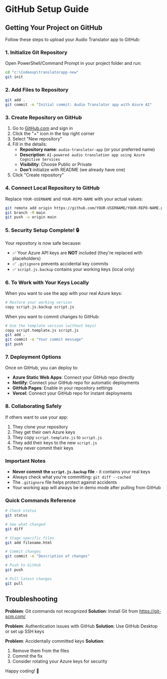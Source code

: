 # GitHub Setup Guide

## Getting Your Project on GitHub

Follow these steps to upload your Audio Translator app to GitHub:

### 1. Initialize Git Repository

Open PowerShell/Command Prompt in your project folder and run:

```bash
cd "c:\Codeexp\translatorapp-new"
git init
```

### 2. Add Files to Repository

```bash
git add .
git commit -m "Initial commit: Audio Translator app with Azure AI"
```

### 3. Create Repository on GitHub

1. Go to [GitHub.com](https://github.com) and sign in
2. Click the "+" icon in the top right corner
3. Select "New repository"
4. Fill in the details:
   - **Repository name**: `audio-translator-app` (or your preferred name)
   - **Description**: `AI-powered audio translation app using Azure Cognitive Services`
   - **Visibility**: Choose Public or Private
   - **Don't** initialize with README (we already have one)
5. Click "Create repository"

### 4. Connect Local Repository to GitHub

Replace `YOUR-USERNAME` and `YOUR-REPO-NAME` with your actual values:

```bash
git remote add origin https://github.com/YOUR-USERNAME/YOUR-REPO-NAME.git
git branch -M main
git push -u origin main
```

### 5. Security Setup Complete! 🔒

Your repository is now safe because:

- ✅ Your Azure API keys are **NOT** included (they're replaced with placeholders)
- ✅ `.gitignore` prevents accidental key commits
- ✅ `script.js.backup` contains your working keys (local only)

### 6. To Work with Your Keys Locally

When you want to use the app with your real Azure keys:

```bash
# Restore your working version
copy script.js.backup script.js
```

When you want to commit changes to GitHub:

```bash
# Use the template version (without keys)
copy script.template.js script.js
git add .
git commit -m "Your commit message"
git push
```

### 7. Deployment Options

Once on GitHub, you can deploy to:

- **Azure Static Web Apps**: Connect your GitHub repo directly
- **Netlify**: Connect your GitHub repo for automatic deployments
- **GitHub Pages**: Enable in your repository settings
- **Vercel**: Connect your GitHub repo for instant deployments

### 8. Collaborating Safely

If others want to use your app:

1. They clone your repository
2. They get their own Azure keys
3. They copy `script.template.js` to `script.js`
4. They add their keys to the new `script.js`
5. They never commit their keys

### Important Notes

- **Never commit the `script.js.backup` file** - it contains your real keys
- Always check what you're committing: `git diff --cached`
- The `.gitignore` file helps protect against accidents
- Your working app will always be in demo mode after pulling from GitHub

### Quick Commands Reference

```bash
# Check status
git status

# See what changed
git diff

# Stage specific files
git add filename.html

# Commit changes
git commit -m "Description of changes"

# Push to GitHub
git push

# Pull latest changes
git pull
```

## Troubleshooting

**Problem**: Git commands not recognized
**Solution**: Install Git from https://git-scm.com/

**Problem**: Authentication issues with GitHub
**Solution**: Use GitHub Desktop or set up SSH keys

**Problem**: Accidentally committed keys
**Solution**: 
1. Remove them from the files
2. Commit the fix
3. Consider rotating your Azure keys for security

Happy coding! 🚀
